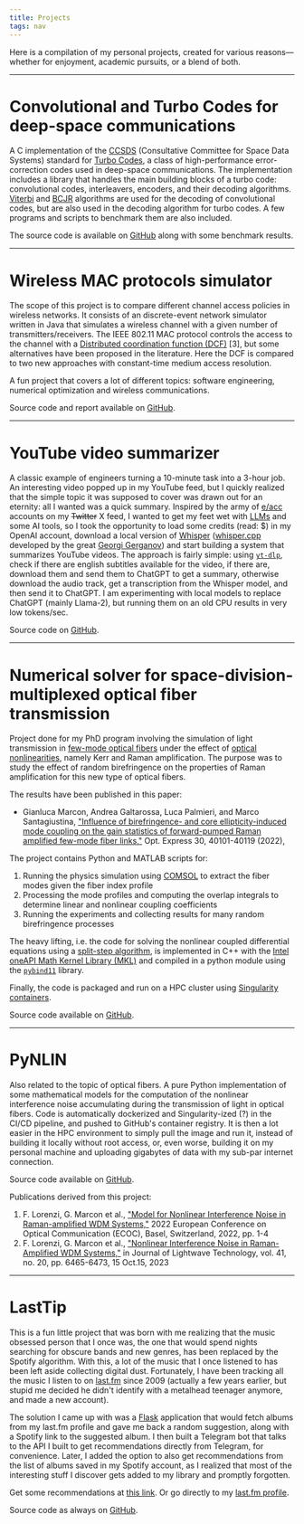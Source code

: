 ```yaml
---
title: Projects
tags: nav
---
```


Here is a compilation of my personal projects, created for various reasons—whether for enjoyment, academic pursuits, or a blend of both.

---

# **Convolutional and Turbo Codes for deep-space communications**
A C implementation of the [CCSDS](https://public.ccsds.org/default.aspx) (Consultative Committee for Space Data Systems) standard for [Turbo Codes](https://en.wikipedia.org/wiki/Turbo_code), a class of high-performance error-correction codes used in deep-space communications.
The implementation includes a library that handles the main building blocks of a turbo code: convolutional codes, interleavers, encoders, and their decoding algorithms. [Viterbi](https://en.wikipedia.org/wiki/Viterbi_algorithm) and [BCJR](https://en.wikipedia.org/wiki/BCJR_algorithm) algorithms are used for the decoding of convolutional codes, but are also used in the decoding algorithm for turbo codes.
A few programs and scripts to benchmark them are also included.

The source code is available on [GitHub](https://github.com/geeanlooca/deepspace-turbo) along with some benchmark results.

---

# **Wireless MAC protocols simulator**
The scope of this project is to compare different channel access policies in wireless networks.
It consists of an discrete-event network simulator written in Java that simulates a wireless channel with a given number of transmitters/receivers.
The IEEE 802.11 MAC protocol controls the access to the channel with a [Distributed coordination function (DCF)](https://en.wikipedia.org/wiki/Distributed_coordination_function) [3], but some alternatives have been proposed in the literature. Here the DCF is compared to two new approaches with constant-time medium access resolution.

A fun project that covers a lot of different topics: software engineering, numerical optimization and wireless communications.

Source code and report available on [GitHub](https://github.com/geeanlooca/wsn-simulator).

---

# **YouTube video summarizer**
A classic example of engineers turning a 10-minute task into a 3-hour job. An interesting video popped up in my YouTube feed, but I quickly realized that the simple topic it was supposed to cover was drawn out for an eternity: all I wanted was a quick summary. Inspired by the army of [e/acc](https://en.wikipedia.org/wiki/Effective_accelerationism) accounts on my ~~Twitter~~ X feed, I wanted to get my feet wet with [LLMs](https://en.wikipedia.org/wiki/Large_language_model) and some AI tools, so I took the opportunity to load some credits (read: $) in my OpenAI account, download a local version of [Whisper](https://en.wikipedia.org/wiki/Whisper_(speech_recognition_system)) ([whisper.cpp](https://github.com/ggerganov/whisper.cpp) developed by the great [Georgi Gerganov](https://twitter.com/ggerganov)) and start building a system that summarizes YouTube videos.
The approach is fairly simple: using [`yt-dlp`]( https://github.com/yt-dlp/yt-dlp ), check if there are english subtitles available for the video, if there are, download them and send them to ChatGPT to get a summary, otherwise download the audio track, get a transcription from the Whisper model, and then send it to ChatGPT.
I am experimenting with local models to replace ChatGPT (mainly Llama-2), but running them on an old CPU results in very low tokens/sec.

Source code on [GitHub](https://github.com/geeanlooca/ai-youtube-summarizer).

---

# **Numerical solver for space-division-multiplexed optical fiber transmission**
Project done for my PhD program involving the simulation of light transmission in [few-mode optical fibers](https://www.rp-photonics.com/few_mode_fibers.html) under the effect of [optical nonlinearities](https://www.rp-photonics.com/tutorial_passive_fiber_optics11.html), namely Kerr and Raman amplification.
The purpose was to study the effect of random birefringence on the properties of Raman amplification for this new type of optical fibers.

The results have been published in this paper:

-  Gianluca Marcon, Andrea Galtarossa, Luca Palmieri, and Marco Santagiustina, ["Influence of birefringence- and core ellipticity-induced mode coupling on the gain statistics of forward-pumped Raman amplified few-mode fiber links,"](https://doi.org/10.1364/OE.459381) Opt. Express 30, 40101-40119 (2022), 


The project contains Python and MATLAB scripts for:

1. Running the physics simulation using [COMSOL](https://www.comsol.com/) to extract the fiber modes given the fiber index profile
2. Processing the mode profiles and computing the overlap integrals to determine linear and nonlinear coupling coefficients
3. Running the experiments and collecting results for many random birefringence processes

The heavy lifting, i.e. the code for solving the nonlinear coupled differential equations using a [split-step algorithm](https://en.wikipedia.org/wiki/Split-step_method), is implemented in C++ with the [Intel oneAPI Math Kernel Library (MKL)](https://www.intel.com/content/www/us/en/developer/tools/oneapi/onemkl.html) and compiled in a python module using the [`pybind11`](https://github.com/pybind/pybind11) library.

Finally, the code is packaged and run on a HPC cluster using [Singularity containers](https://docs.sylabs.io/guides/3.5/user-guide/introduction.html).

Source code available on [GitHub](https://github.com/geeanlooca/sdm-propane).

---


# **PyNLIN**
Also related to the topic of optical fibers. A pure Python implementation of some mathematical models for the computation of the nonlinear interference noise accumulating during the transmission of light in optical fibers. Code is automatically dockerized and Singularity-ized (?) in the CI/CD pipeline, and pushed to GitHub's container registry. It is then a lot easier in the HPC environment to simply pull the image and run it, instead of building it locally without root access, or, even worse, building it on my personal machine and uploading gigabytes of data with my sub-par internet connection.

Source code available on [GitHub](https://github.com/geeanlooca/PyNLIN).

Publications derived from this project:

1. F. Lorenzi, G. Marcon et al., ["Model for Nonlinear Interference Noise in Raman-amplified WDM Systems,"](https://ieeexplore.ieee.org/abstract/document/9979292/metrics#metrics) 2022 European Conference on Optical Communication (ECOC), Basel, Switzerland, 2022, pp. 1-4
2. F. Lorenzi, G. Marcon et al., ["Nonlinear Interference Noise in Raman-Amplified WDM Systems,"](https://doi.org/10.1109/JLT.2023.3287650) in Journal of Lightwave Technology, vol. 41, no. 20, pp. 6465-6473, 15 Oct.15, 2023

---

# **LastTip**
This is a fun little project that was born with me realizing that the music obsessed person that I once was, the one that would spend nights searching for obscure bands and new genres, has been replaced by the Spotify algorithm. With this, a lot of the music that I once listened to has been left aside collecting digital dust. Fortunately, I have been tracking all the music I listen to on [last.fm](https://last.fm/) since 2009 (actually a few years earlier, but stupid me decided he didn't identify with a metalhead teenager anymore, and made a new account).

The solution I came up with was a [Flask](https://flask.palletsprojects.com/en/3.0.x/) application that would fetch albums from my last.fm profile and gave me back a random suggestion, along with a Spotify link to the suggested album. I then built a Telegram bot that talks to the API I built to get recommendations directly from Telegram, for convenience.
Later, I added the option to also get recommendations from the list of albums saved in my Spotify account, as I realized that most of the interesting stuff I discover gets added to my library and promptly forgotten.

Get some recommendations at [this link](https://lasttip.gianlucamarcon.com). Or go directly to my [last.fm profile](https://last.fm/user/FireIsTheLeader).

Source code as always on [GitHub](https://github.com/geeanlooca/lasttip).
